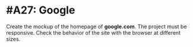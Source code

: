# #A27: Google

Create the mockup of the homepage of **google.com**.
The project must be responsive. Check the behavior of the site with the browser at different sizes.
